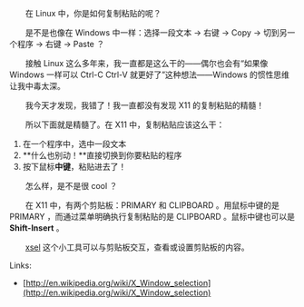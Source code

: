 　　在 Linux 中，你是如何复制粘贴的呢？

　　是不是也像在 Windows 中一样：选择一段文本 -> 右键 -> Copy -> 切到另一个程序 -> 右键 -> Paste ？

　　接触 Linux 这么多年来，我一直都是这么干的——偶尔也会有“如果像 Windows 一样可以 Ctrl-C Ctrl-V 就更好了”这种想法——Windows 的惯性思维让我中毒太深。

　　我今天才发现，我错了！我一直都没有发现 X11 的复制粘贴的精髓！

　　所以下面就是精髓了。在 X11 中，复制粘贴应该这么干：

1. 在一个程序中，选中一段文本
2. **什么也别动！**直接切换到你要粘贴的程序
3. 按下鼠标**中键**，粘贴进去了！

　　怎么样，是不是很 cool ？

　　在 X11 中，有两个剪贴板：PRIMARY 和 CLIPBOARD 。用鼠标中键的是 PRIMARY ，而通过菜单明确执行复制粘贴的是 CLIPBOARD 。鼠标中键也可以是 **Shift-Insert** 。

　　[xsel](http://www.kfish.org/software/xsel/) 这个小工具可以与剪贴板交互，查看或设置剪贴板的内容。

Links:

* [http://en.wikipedia.org/wiki/X_Window_selection](http://en.wikipedia.org/wiki/X_Window_selection)
